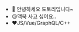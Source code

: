 - 👋 안녕하세요 도토리입니다~
- 😢맥북 사고 싶어요..
- ❤JS/Vue/GraphQL/C++

<!---
dotol2jr/dotol2jr is a ✨ special ✨ repository because its `README.md` (this file) appears on your GitHub profile.
You can click the Preview link to take a look at your changes.
--->
